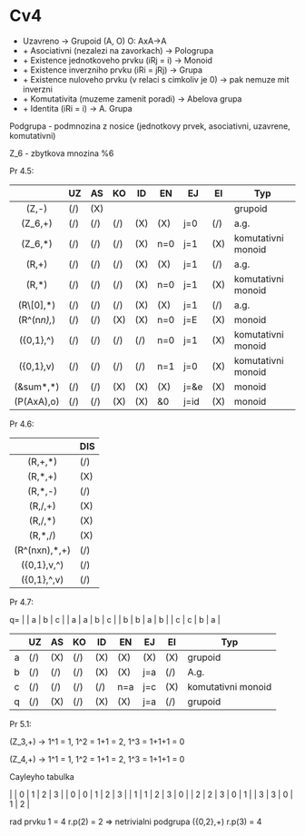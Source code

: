 # Cv4

* Uzavreno -> Grupoid (A, O) O: AxA->A
* \+ Asociativni (nezalezi na zavorkach) -> Pologrupa
* \+ Existence jednotkoveho prvku (iRj = i) -> Monoid
* \+ Existence inverzniho prvku (iRi = jRj) -> Grupa
* \+ Existence nuloveho prvku (v relaci s cimkoliv je 0) -> pak nemuze mit inverzni
* \+ Komutativita (muzeme zamenit poradi) -> Abelova grupa
* \+ Identita (iRi = i) -> A. Grupa

Podgrupa - podmnozina z nosice (jednotkovy prvek, asociativni, uzavrene, komutativni)

Z_6 - zbytkova mnozina %6


Pr 4.5:

|                | UZ  | AS  | KO  | ID  | EN  | EJ   | EI  | Typ                  |
|:--------------:|-----|-----|-----|-----|-----|------|-----|----------------------|
| (Z,-)          | (/) | (X) |     |     |     |      |     | grupoid              |
| (Z_6,+)        | (/) | (/) | (/) | (X) | (X) | j=0  | (/) | a.g.                 |
| (Z_6,*)        | (/) | (/) | (/) | (X) | n=0 | j=1  | (X) | komutativni monoid   |
| (R,+)          | (/) | (/) | (/) | (X) | (X) | j=1  | (/) | a.g.                 |
| (R,*)          | (/) | (/) | (/) | (X) | n=0 | j=1  | (X) | komutativni monoid   |
| (R\\[0],*)     | (/) | (/) | (/) | (X) | (X) | j=1  | (/) | a.g.                 |
| (R^(n*n),*)    | (/) | (/) | (X) | (X) | n=0 | j=E  | (X) | monoid               |
| ({0,1},^)      | (/) | (/) | (/) | (/) | n=0 | j=1  | (X) | komutativni monoid   |
| ({0,1},v)      | (/) | (/) | (/) | (/) | n=1 | j=0  | (X) | komutativni monoid   |
| (&sum*,*)      | (/) | (/) | (X) | (X) | (X) | j=&e | (X) | monoid               |
| (P(AxA),o)     | (/) | (/) | (X) | (X) | &0  | j=id | (X) | monoid               |

Pr 4.6:

|                | DIS |
|:--------------:|-----|
| (R,+,*)        | (/) |
| (R,*,+)        | (X) |
| (R,*,-)        | (/) |
| (R,/,+)        | (X) |
| (R,/,*)        | (X) |
| (R,*,/)        | (X) |
| (R^(nxn),*,+)  | (/) |
| ({0,1},v,^)    | (/) |
| ({0,1},^,v)    | (/) |

Pr 4.7:

q=
|   | a | b | c |
| a | a | b | c |
| b | b | a | b |
| c | c | b | a |

|                | UZ  | AS  | KO  | ID  | EN  | EJ   | EI  | Typ                  |
|:--------------:|-----|-----|-----|-----|-----|------|-----|----------------------|
| a              | (/) | (X) | (/) | (X) | (X) | (X)  | (X) | grupoid              |
| b              | (/) | (/) | (/) | (X) | (X) | j=a  | (/) | A.g.                 |
| c              | (/) | (/) | (/) | (/) | n=a | j=c  | (X) | komutativni monoid   |
| q              | (/) | (X) | (/) | (X) | (X) | j=a  | (/) | grupoid              |

Pr 5.1:

(Z_3,+) -> 1^1 = 1, 1^2 = 1+1 = 2, 1^3 = 1+1+1 = 0

(Z_4,+) -> 1^1 = 1, 1^2 = 1+1 = 2, 1^3 = 1+1+1 = 0

Cayleyho tabulka

|   | 0 | 1 | 2 | 3 |
| 0 | 0 | 1 | 2 | 3 |
| 1 | 1 | 2 | 3 | 0 |
| 2 | 2 | 3 | 0 | 1 |
| 3 | 3 | 0 | 1 | 2 |

rad prvku 1 = 4
r.p(2) = 2 => netrivialni podgrupa ({0,2},+)
r.p(3) = 4
